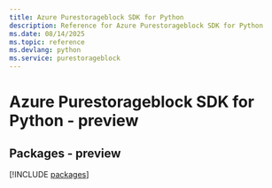 ```yaml
---
title: Azure Purestorageblock SDK for Python
description: Reference for Azure Purestorageblock SDK for Python
ms.date: 08/14/2025
ms.topic: reference
ms.devlang: python
ms.service: purestorageblock
---
```

# Azure Purestorageblock SDK for Python - preview
## Packages - preview
[!INCLUDE [packages](purestorageblock-index.md)]